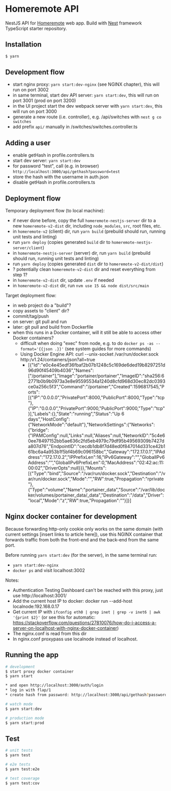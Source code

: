 # Homeremote API

NestJS API for [Homeremote](https://github.com/mdvanes/homeremote) web app.
Build with [Nest](https://github.com/nestjs/nest) framework TypeScript starter repository.

## Installation

```bash
$ yarn
```

## Development flow

* start nginx proxy: `yarn start:dev-nginx` (see NGINX chapter), this will run on port 3002
* in same terminal, start dev API server: `yarn start:dev`, this will run on port 3001 (prod on port 3200)
* in the UI project start the dev webpack server with `yarn start:dev`, this will run on port 3000
* generate a new route (i.e. controller), e.g. /api/switches with `nest g co switches`
* add prefix `api/` manually in /switches/switches.controller.ts

## Adding a user

* enable getHash in profile.controllers.ts
* start dev server: `yarn start:dev`
* for password "test", call (e.g. in browser) `http://localhost:3000/api/gethash?password=test`
* store the hash with the username in auth.json
* disable getHash in profile.controllers.ts

## Deployment flow

Temporary deployment flow (to local machine):

* if never done before, copy the full `homeremote-nestjs-server` dir to a new `homeremote-v2-dist` dir, including `node_modules`, `src`, root files, etc.
* in `homeremote-v2` (client) dir, run `yarn build` (prebuild should run, running unit tests and linting)
* run `yarn deploy` (copies generated `build` dir to `homeremote-nestjs-server/client`)
* in `homeremote-nestjs-server` (server) dir, run `yarn build` (prebuild should run, running unit tests and linting)
* run `yarn deploy` (copies generated `dist` dir to `homeremote-v2-dist/dist`)
* ? potentially clean `homeremote-v2-dist` dir and reset everything from step 1?
* in `homeremote-v2-dist` dir, update `.env` if needed
* in `homeremote-v2-dist` dir, run `nvm use 15 && node dist/src/main`

Target deployment flow:

* in web project do a "build"?
* copy assets to "client" dir?
* commit/tag/push
* on server: git pull and run
* later: git pull and build from Dockerfile
* when this runs in a Docker container, will it still be able to access other Docker containers?
    * difficult when doing "exec" from node, e.g. to do `docker ps -as --format='{{json .}}'` (see system guides for more commands)
    * Using Docker Engine API: curl --unix-socket /var/run/docker.sock http:/v1.24/containers/json?all=true
        * [{"Id":"e0c4e45edf36fbaf2b07b1248c5c169de6ded19b8297251d96d90f45409b4036","Names":["/portainer"],"Image":"portainer/portainer","ImageID":"sha256:62771b0b9b0973a3e8e95595534a1240d8cfd968d30ec82dc0393ce0a256c5f3","Command":"/portainer","Created":1596817545,"Ports":[{"IP":"0.0.0.0","PrivatePort":8000,"PublicPort":8000,"Type":"tcp"},{"IP":"0.0.0.0","PrivatePort":9000,"PublicPort":9000,"Type":"tcp"}],"Labels":{},"State":"running","Status":"Up 6 days","HostConfig":{"NetworkMode":"default"},"NetworkSettings":{"Networks":{"bridge":{"IPAMConfig":null,"Links":null,"Aliases":null,"NetworkID":"5c4e60ee78497152bb5ae636c2fd5eb4979c79df95b49569309b7427da807d76","EndpointID":"cecdb1db8f7d48ed0f847014d331ce42b161bc6a4a953b1f5bf4b69c096158bc","Gateway":"172.17.0.1","IPAddress":"172.17.0.2","IPPrefixLen":16,"IPv6Gateway":"","GlobalIPv6Address":"","GlobalIPv6PrefixLen":0,"MacAddress":"02:42:ac:11:00:02","DriverOpts":null}}},"Mounts":[{"Type":"bind","Source":"/var/run/docker.sock","Destination":"/var/run/docker.sock","Mode":"","RW":true,"Propagation":"rprivate"},{"Type":"volume","Name":"portainer_data","Source":"/var/lib/docker/volumes/portainer_data/_data","Destination":"/data","Driver":"local","Mode":"z","RW":true,"Propagation":""}]}]

## Nginx docker container for development

Because forwarding http-only cookie only works on the same domain (with current settings [insert links to article here]), use this NGINX container
that forwards traffic from both the front-end and the back-end from the same port.

Before running `yarn start:dev` (for the server), in the same terminal run:

* `yarn start:dev-nginx`
* `docker ps` and visit localhost:3002

Notes:

* Authentication Testing Dashboard can't be reached with this proxy, just use http://localhost:3001/
* Add the current host IP to docker: docker run --add-host localnode:192.168.0.17
* Get current IP with `ifconfig eth0 | grep inet | grep -v inet6 | awk '{print $2}'` (or see this for automatic: https://stackoverflow.com/questions/27810076/how-do-i-access-a-server-on-localhost-with-nginx-docker-container)
* The nginx.conf is read from this dir
* In nginx.conf proxypass use localnode instead of localhost.

## Running the app

```bash
# development
$ start proxy docker container
$ yarn start

* and open http://localhost:3000/auth/login
* log in with flap/1
* create hash from password: http://localhost:3000/api/gethash?password=test

# watch mode
$ yarn start:dev

# production mode
$ yarn start:prod
```

## Test

```bash
# unit tests
$ yarn test

# e2e tests
$ yarn test:e2e

# test coverage
$ yarn test:cov
```
